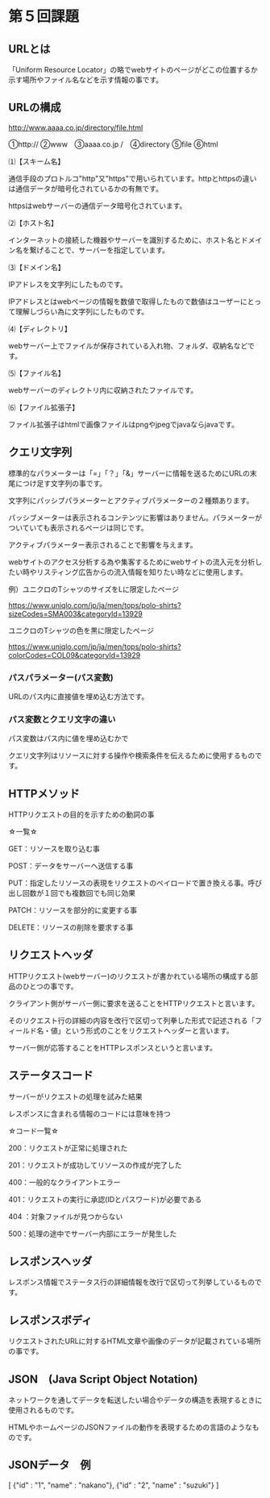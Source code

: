 # 第５回課題

## URLとは
「Uniform Resource Locator」の略でwebサイトのページがどこの位置するか示す場所やファイル名などを示す情報の事です。

## URLの構成
http://www.aaaa.co.jp/directory/file.html

①http:// ②www　③aaaa.co.jp /　④directory ⑤file ⑥html

⑴【スキーム名】

通信手段のプロトルコ"http"又"https"で用いられています。httpとhttpsの違いは通信データが暗号化されているかの有無です。

httpsはwebサーバーの通信データ暗号化されています。

⑵【ホスト名】

インターネットの接続した機器やサーバーを識別するために、ホスト名とドメイン名を繋げることで、サーバーを指定しています。

⑶【ドメイン名】

IPアドレスを文字列にしたものです。

IPアドレスとはwebページの情報を数値で取得したもので数値はユーザーにとって理解しづらい為に文字列にしたものです。

⑷【ディレクトリ】

webサーバー上でファイルが保存されている入れ物、フォルダ、収納名などです。

⑸【ファイル名】

webサーバーのディレクトリ内に収納されたファイルです。

⑹【ファイル拡張子】

ファイル拡張子はhtmlで画像ファイルはpngやjpegでjavaならjavaです。

## クエリ文字列

標準的なパラメーターは「=」「？」「&」サーバーに情報を送るためにURLの末尾につけ足す文字列の事です。

文字列にパッシブパラメーターとアクティブパラメーターの２種類あります。

パッシブメーターは表示されるコンテンツに影響はありません。パラメーターがついていても表示されるページは同じです。

アクティブパラメーター表示されることで影響を与えます。

webサイトのアクセス分析する為や集客するためにwebサイトの流入元を分析したい時やリスティング広告からの流入情報を知りたい時などに使用します。

例）ユニクロのTシャツのサイズをLに限定したページ

https://www.uniqlo.com/jp/ja/men/tops/polo-shirts?sizeCodes=SMA003&categoryId=13929

ユニクロのTシャツの色を黒に限定したページ

https://www.uniqlo.com/jp/ja/men/tops/polo-shirts?colorCodes=COL09&categoryId=13929

### パスパラメーター(パス変数)

URLのパス内に直接値を埋め込む方法です。

### パス変数とクエリ文字の違い

パス変数はパス内に値を埋め込むかで

クエリ文字列はリソースに対する操作や検索条件を伝えるために使用するものです。

## HTTPメソッド
HTTPリクエストの目的を示すための動詞の事

☆一覧☆

GET：リソースを取り込む事

POST：データをサーバーへ送信する事

PUT：指定したリソースの表現をリクエストのペイロードで置き換える事。呼び出し回数が１回でも複数回でも同じ効果

PATCH：リソースを部分的に変更する事

DELETE：リソースの削除を要求する事

## リクエストヘッダ

HTTPリクエスト(webサーバー)のリクエストが書かれている場所の構成する部品のひとつの事です。

クライアント側がサーバー側に要求を送ることをHTTPリクエストと言います。

そのリクエスト行の詳細の内容を改行で区切って列拳した形式で記述される「フィールド名・値」という形式のことをリクエストヘッダーと言います。

サーバー側が応答することをHTTPレスポンスというと言います。

## ステータスコード

サーバーがリクエストの処理を試みた結果

レスポンスに含まれる情報のコードには意味を持つ

☆コード一覧☆

200：リクエストが正常に処理された

201：リクエストが成功してリソースの作成が完了した

400：一般的なクライアントエラー

401：リクエストの実行に承認(IDとパスワード)が必要である

404 ：対象ファイルが見つからない

500：処理の途中でサーバー内部にエラーが発生した

## レスポンスヘッダ

レスポンス情報でステータス行の詳細情報を改行で区切って列挙しているものです。

## レスポンスボディ

リクエストされたURLに対するHTML文章や画像のデータが記載されている場所の事です。

## JSON　(Java Script Object Notation) 

ネットワークを通してデータを転送したい場合やデータの構造を表現するときに使用されるものです。

HTMLやホームページのJSONファイルの動作を表現するための言語のようなものです。

## JSONデータ　例
[
  {"id" : "1", "name" : "nakano"},
  {"id" : "2", "name" : "suzuki"}
]

  










